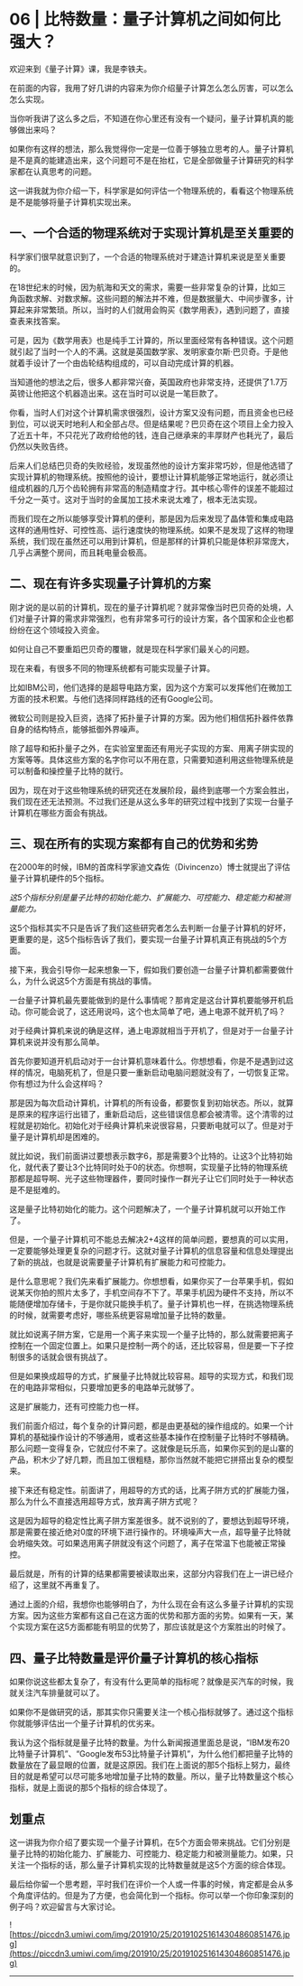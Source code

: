 # 06 | 比特数量：量子计算机之间如何比强大？

欢迎来到《量子计算》课，我是李铁夫。

在前面的内容，我用了好几讲的内容来为你介绍量子计算怎么怎么厉害，可以怎么怎么实现。

当你听我讲了这么多之后，不知道在你心里还有没有一个疑问，量子计算机真的能够做出来吗？

如果你有这样的想法，那么我觉得你一定是一位善于够独立思考的人。量子计算机是不是真的能建造出来，这个问题可不是在抬杠，它是全部做量子计算研究的科学家都在认真思考的问题。

这一讲我就为你介绍一下，科学家是如何评估一个物理系统的，看看这个物理系统是不是能够将量子计算机实现出来。

## 一、一个合适的物理系统对于实现计算机是至关重要的

科学家们很早就意识到了，一个合适的物理系统对于建造计算机来说是至关重要的。

在18世纪末的时候，因为航海和天文的需求，需要一些非常复杂的计算，比如三角函数求解、对数求解。这些问题的解法并不难，但是数据量大、中间步骤多，计算起来非常繁琐。所以，当时的人们就用会购买《数学用表》，遇到问题了，直接查表来找答案。

可是，因为《数学用表》也是纯手工计算的，所以里面经常有各种错误。这个问题就引起了当时一个人的不满。这就是英国数学家、发明家查尔斯·巴贝奇。于是他就着手设计了一个由齿轮结构组成的，可以自动完成计算的机器。

当知道他的想法之后，很多人都非常兴奋，英国政府也非常支持，还提供了1.7万英镑让他把这个机器造出来。这在当时可以说是一笔巨款了。

你看，当时人们对这个计算机需求很强烈，设计方案又没有问题，而且资金也已经到位，可以说天时地利人和全部占尽。但是结果呢？巴贝奇在这个项目上全力投入了近五十年，不只花光了政府给他的钱，连自己继承来的丰厚财产也耗光了，最后仍然以失败告终。

后来人们总结巴贝奇的失败经验，发现虽然他的设计方案非常巧妙，但是他选错了实现计算机的物理系统。按照他的设计，要想让计算机能够正常地运行，就必须让组成机器的几万个齿轮拥有非常高的制造精度才行。其中核心零件的误差不能超过千分之一英寸。这对于当时的金属加工技术来说太难了，根本无法实现。

而我们现在之所以能够享受计算机的便利，那是因为后来发现了晶体管和集成电路这样的通用性好、可控性高、运行速度快的物理系统。如果不是发现了这样的物理系统，我们现在虽然还可以用到计算机，但是那样的计算机只能是体积非常庞大，几乎占满整个房间，而且耗电量会极高。

## 二、现在有许多实现量子计算机的方案

刚才说的是以前的计算机，现在的量子计算机呢？就非常像当时巴贝奇的处境，人们对量子计算的需求非常强烈，也有非常多可行的设计方案，各个国家和企业也都纷纷在这个领域投入资金。

如何让自己不要重蹈巴贝奇的覆辙，就是现在科学家们最关心的问题。

现在来看，有很多不同的物理系统都有可能实现量子计算。

比如IBM公司，他们选择的是超导电路方案，因为这个方案可以发挥他们在微加工方面的技术积累。与他们选择同样路线的还有Google公司。

微软公司则是投入巨资，选择了拓扑量子计算的方案。因为他们相信拓扑器件依靠自身的结构特点，能够抵御外界噪声。

除了超导和拓扑量子之外，在实验室里面还有用光子实现的方案、用离子阱实现的方案等等。具体这些方案的名字你可以不用在意，只需要知道利用这些物理系统是可以制备和操控量子比特的就行。

因为，现在对于这些物理系统的研究还在发展阶段，最终到底哪一个方案会胜出，我们现在还无法预测。不过我们还是从这么多年的研究过程中找到了实现一台量子计算机在哪些方面会有挑战。

## 三、现在所有的实现方案都有自己的优势和劣势

在2000年的时候，IBM的首席科学家迪文森佐（Divincenzo）博士就提出了评估量子计算机硬件的5个指标。

 *这5个指标分别是量子比特的初始化能力、扩展能力、可控能力、稳定能力和被测量能力。*

这5个指标其实不只是告诉了我们这些研究者怎么去判断一台量子计算机的好坏，更重要的是，这5个指标告诉了我们，要实现一台量子计算机真正有挑战的5个方面。

接下来，我会引导你一起来想象一下，假如我们要创造一台量子计算机都需要做什么，为什么说这5个方面是有挑战的事情。

一台量子计算机最先要能做到的是什么事情呢？那肯定是这台计算机要能够开机启动。你可能会说了，这还用说吗，这个也太简单了吧，通上电源不就开机了吗？

对于经典计算机来说的确是这样，通上电源就相当于开机了，但是对于一台量子计算机来说并没有那么简单。

首先你要知道开机启动对于一台计算机意味着什么。你想想看，你是不是遇到过这样的情况，电脑死机了，但是只要一重新启动电脑问题就没有了，一切恢复正常。你有想过为什么会这样吗？

那是因为每次启动计算机，计算机的所有设备，都要恢复到初始状态。所以，就算是原来的程序运行出错了，重新启动后，这些错误信息都会被清零。这个清零的过程就是初始化。初始化对于经典计算机来说很容易，只要断电就可以了。但是对于量子是计算机却是困难的。

就比如说，我们前面讲过要想表示数字6，那是需要3个比特的。让这3个比特初始化，就代表了要让3个比特同时处于0的状态。你想啊，实现量子比特的物理系统那都是超导啊、光子这些物理器件，要同时操作一群光子让它们同时处于一种状态是不是挺难的。

这是量子比特初始化的能力。这个问题解决了，一个量子计算机就可以开始工作了。

但是，一个量子计算机可不能总去解决2+4这样的简单问题，要想真的可以实用，一定要能够处理更复杂的问题才行。这就对量子计算机的信息容量和信息处理提出了新的挑战，也就是说需要量子计算机有扩展能力和可控能力。

是什么意思呢？我们先来看扩展能力。你想想看，如果你买了一台苹果手机，假如说某天你拍的照片太多了，手机空间存不下了。苹果手机因为硬件不支持，所以不能随便增加存储卡，于是你就只能换手机了。量子计算机也一样，在挑选物理系统的时候，就需要考虑好，哪些系统更容易增加量子比特的数量。

就比如说离子阱方案，它是用一个离子来实现一个量子比特的，那么就需要把离子控制在一个固定位置上。如果只是控制一两个的话，还比较容易，但是要一下子控制很多的话就会很有挑战了。

但是如果换成超导的方式，扩展量子比特就比较容易。超导的实现方式，和我们现在的电路非常相似，只要增加更多的电路单元就够了。

这是扩展能力，还有可控能力也一样。

我们前面介绍过，每个复杂的计算问题，都是由更基础的操作组成的。如果一个计算机的基础操作设计的不够通用，或者这些基本操作在控制量子比特时不够精确。那么问题一变得复杂，它就应付不来了。这就像是玩乐高，如果你买到的是山寨的产品，积木少了好几颗，而且加工很粗糙，那你当然就不能把它拼搭出复杂的模型来。

接下来还有稳定性。前面讲了，用超导的方式的话，比离子阱方式的扩展能力强，那么为什么不直接选用超导方式，放弃离子阱方式呢？

这是因为超导的稳定性比离子阱方案差很多。就不说别的了，要想达到超导环境，那是需要在接近绝对0度的环境下进行操作的。环境噪声大一点，超导量子比特就会坍缩失效。可如果选用离子阱就没有这个问题了，离子在常温下也能被正常操控。

最后就是，所有的计算的结果都需要被读取出来，这部分内容我们在上一讲已经介绍了，这里就不再重复了。

通过上面的介绍，我想你也能够明白了，为什么现在会有这么多量子计算机的实现方案。因为这些方案都有这自己在这方面的优势和那方面的劣势。如果有一天，某个实现方案在这5方面都能有明显的优势了，那应该就是这个方案胜出的时候了。

## 四、量子比特数量是评价量子计算机的核心指标

如果你说这些都太复杂了，有没有什么更简单的指标呢？就像是买汽车的时候，我就关注汽车排量就可以了。

如果你不是做研究的话，那其实你只需要关注一个核心指标就够了。通过这个指标你就能够评估出一个量子计算机的优劣来。

我认为这个指标就是量子比特的数量。为什么新闻报道里面总是说，“IBM发布20比特量子计算机”、“Google发布53比特量子计算机”，为什么他们都把量子比特的数量放在了最显眼的位置，就是这原因。我们在上面说的那5个指标上努力，最终目的就是希望可以尽可能多地增加量子比特的数量。所以，量子比特数量这个核心指标，就是上面说的那5个指标的综合体现了。

## 划重点

这一讲我为你介绍了要实现一个量子计算机，在5个方面会带来挑战。它们分别是量子比特的初始化能力、扩展能力、可控能力、稳定能力和被测量能力。如果，只关注一个指标的话，那么量子计算机实现的比特数量就是这5个方面的综合体现。

最后给你留一个思考题，平时我们在评价一个人或一件事的时候，肯定都是会从多个角度评估的。但是为了方便，也会简化到一个指标。你可以举一个你印象深刻的例子吗？欢迎留言与大家讨论。

![https://piccdn3.umiwi.com/img/201910/25/201910251614304860851476.jpg](https://piccdn3.umiwi.com/img/201910/25/201910251614304860851476.jpg)

---
